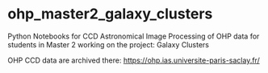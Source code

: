 # ohp_master2_galaxy_clusters
Python Notebooks for CCD Astronomical Image Processing of OHP data for students in Master 2 working on the project: Galaxy Clusters

OHP CCD data are archived there: https://ohp.ias.universite-paris-saclay.fr/
